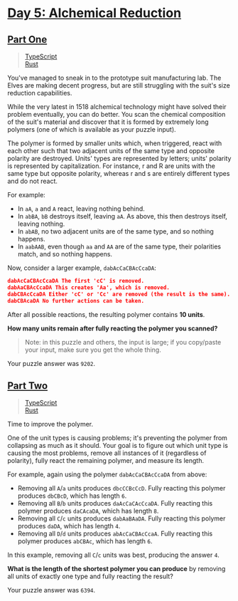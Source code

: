 # [Day 5: Alchemical Reduction](https://adventofcode.com/2018/day/5)

## [Part One](https://adventofcode.com/2018/day/5#part1)

> [TypeScript](/solutions/typescript/2018/05/part_one.ts)\
> [Rust](/solutions/rust/2018/05/src/lib.rs)

You've managed to sneak in to the prototype suit manufacturing lab. The Elves
are making decent progress, but are still struggling with the suit's size
reduction capabilities.

While the very latest in 1518 alchemical technology might have solved their
problem eventually, you can do better. You scan the chemical composition of
the suit's material and discover that it is formed by extremely long polymers
(one of which is available as your puzzle input).

The polymer is formed by smaller units which, when triggered, react with each
other such that two adjacent units of the same type and opposite polarity are
destroyed. Units' types are represented by letters; units' polarity is
represented by capitalization. For instance, r and R are units with the same
type but opposite polarity, whereas r and s are entirely different types and
do not react.

For example:

- In `aA`, `a` and `A` react, leaving nothing behind.
- In `abBA`, `bB` destroys itself, leaving `aA`. As above, this then destroys
  itself, leaving nothing.
- In `abAB`, no two adjacent units are of the same type, and so nothing
  happens.
- In `aabAAB`, even though `aa` and `AA` are of the same type, their
  polarities match, and so nothing happens.

Now, consider a larger example, `dabAcCaCBAcCcaDA`:

```json
dabAcCaCBAcCcaDA The first 'cC' is removed.
dabAaCBAcCcaDA This creates 'Aa', which is removed.
dabCBAcCcaDA Either 'cC' or 'Cc' are removed (the result is the same).
dabCBAcaDA No further actions can be taken.
```

After all possible reactions, the resulting polymer contains **10 units**.

**How many units remain after fully reacting the polymer you scanned?**

> Note: in this puzzle and others, the input is large; if you copy/paste your
> input, make sure you get the whole thing.

Your puzzle answer was `9202`.

## [Part Two](https://adventofcode.com/2018/day/5#part2)

> [TypeScript](/solutions/typescript/2018/05/part_two.ts)\
> [Rust](/solutions/rust/2018/05/src/lib.rs)

Time to improve the polymer.

One of the unit types is causing problems; it's preventing the polymer from
collapsing as much as it should. Your goal is to figure out which unit type is
causing the most problems, remove all instances of it (regardless of
polarity), fully react the remaining polymer, and measure its length.

For example, again using the polymer `dabAcCaCBAcCcaDA` from above:

- Removing all `A`/`a` units produces `dbcCCBcCcD`. Fully reacting this
  polymer produces `dbCBcD`, which has length `6`.
- Removing all `B`/`b` units produces `daAcCaCAcCcaDA`. Fully reacting this
  polymer produces `daCAcaDA`, which has length `8`.
- Removing all `C`/`c` units produces `dabAaBAaDA`. Fully reacting this
  polymer produces `daDA`, which has length `4`.
- Removing all `D`/`d` units produces `abAcCaCBAcCcaA`. Fully reacting this
  polymer produces `abCBAc`, which has length `6`.

In this example, removing all `C`/`c` units was best, producing the answer
`4`.

**What is the length of the shortest polymer you can produce** by removing
all units of exactly one type and fully reacting the result?

Your puzzle answer was `6394`.
